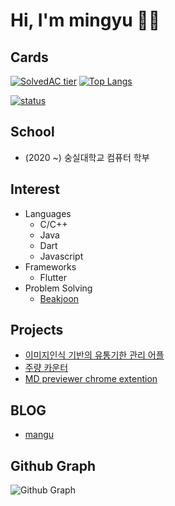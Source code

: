 # Hi, I'm mingyu 👋🏻

## Cards
[![SolvedAC tier](http://mazassumnida.wtf/api/v2/generate_badge?boj=msphere)](https://solved.ac/msphere)
[![Top Langs](https://github-readme-stats.vercel.app/api/top-langs/?username=manguuu&layout=compact&hide=Visual%20Basic)](https://github.com/anuraghazra/github-readme-stats)


[![status](https://github-readme-streak-stats.herokuapp.com/?user=manguuu&)](#)

## School
 - (2020 ~) 숭실대학교 컴퓨터 학부

## Interest
 - Languages
   - C/C++
   - Java
   - Dart
   - Javascript
 - Frameworks
    - Flutter
 - Problem Solving
   - [Beakjoon](https://www.acmicpc.net/user/msphere)

## Projects
 - [이미지인식 기반의 유통기한 관리 어플](https://github.com/manguuu/Refrigirator-App)
 - [주량 카운터](https://github.com/manguuu/howdrink)
 - [MD previewer chrome extention](https://github.com/manguuu/browser-markdown-previewer-plugin)

## BLOG
 - [mangu](https://mangu.tistory.com/)
 
## Github Graph
![Github Graph](https://activity-graph.herokuapp.com/graph?username=manguuu&area=false&theme=xcode&hide_border=true)
